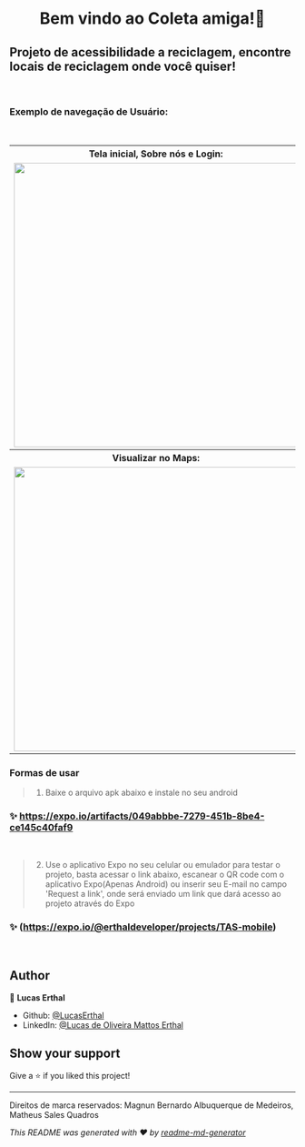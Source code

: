 <h1 align="center">Bem vindo ao Coleta amiga!👋</h1>
<p>
</p>

<h2>Projeto de acessibilidade a reciclagem, encontre locais de reciclagem onde você quiser!</h2>
<br>
<h3>Exemplo de navegação de Usuário:</h3>

<br>
<table>
  <tr>
    <th><strong>Tela inicial, Sobre nós e Login:</strong></th>
    <th><strong>Criar Conta:</strong></th>
    <th><strong>Criar Perfil:</strong></th>
  </tr>
  <tr>
    <td> 
      <img src="https://drive.google.com/uc?export=download&id=1vDjjyMCdiBogkLGtsjr2yfUxMzJV5WS5" height="500" />
    </td>
    <td> 
      <img src="https://drive.google.com/uc?export=download&id=1PxGKVA9uEWGSN02U7FvjIY9rYjNcwRXN" height="500" />
    </td>
    <td> 
      <img src="https://drive.google.com/uc?export=download&id=1eoqgboh2BuCCVA_X8I43DWy-0diR4qbV" height="500" />
    </td>
  <tr>
    <th><strong>Visualizar no Maps:</strong></th>
    <th><strong>Criar Cupom:</strong></th>
  </tr>
  <tr>
    <td> 
      <img src="https://drive.google.com/uc?export=download&id=1NcvvOrUvikPQlUVj78KGT9RJEu8_Fk28" height="500" />
    </td>
    <td> 
      <img src="https://drive.google.com/uc?export=download&id=1gLJ1A4qXmjGl2j1CrmrjOCy-rRrfhAkD" height="500" />
    </td>
  <tr>
</table>

<h3>
  <strong>Formas de usar</strong>
</h3>

>1. Baixe o arquivo apk abaixo e instale no seu android
### ✨ https://expo.io/artifacts/049abbbe-7279-451b-8be4-ce145c40faf9
<br>

>2. Use o aplicativo Expo no seu celular ou emulador para testar o projeto, basta acessar o link abaixo, escanear o QR code com o aplicativo Expo(Apenas Android) ou inserir seu E-mail no campo 'Request a link', onde será enviado um link que dará acesso ao projeto através do Expo
### ✨ (https://expo.io/@erthaldeveloper/projects/TAS-mobile)
<br>

## Author

👤 **Lucas Erthal**

* Github: [@LucasErthal](https://github.com/LucasErthal)
* LinkedIn: [@Lucas de Oliveira Mattos Erthal](https://www.linkedin.com/in/lucas-de-oliveira-mattos-erthal-aa580517b/)

## Show your support

Give a ⭐️ if you liked this project!

***
Direitos de marca reservados: Magnun Bernardo Albuquerque de Medeiros, Matheus Sales Quadros

_This README was generated with ❤️ by [readme-md-generator](https://github.com/kefranabg/readme-md-generator)_

